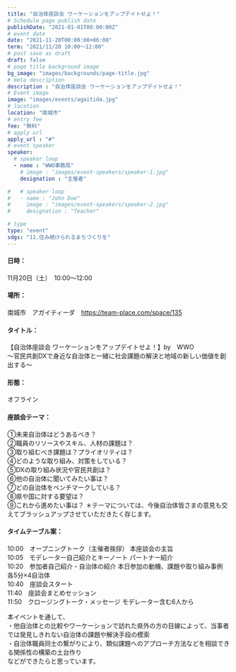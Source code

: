 ```yaml
---
title: "自治体座談会 ワーケーションをアップデイトせよ！"
# Schedule page publish date
publishDate: "2021-01-01T00:00:00Z"
# event date
date: "2021-11-20T00:00:00+06:00"
term: "2021/11/20 10:00～12:00"
# post save as draft
draft: false
# page title background image
bg_image: "images/backgrounds/page-title.jpg"
# meta description
description : "自治体座談会 ワーケーションをアップデイトせよ！"
# Event image
image: "images/events/agaitida.jpg"
# location
location: "南城市"
# entry fee
fee: "無料"
# apply url
apply_url : "#"
# event speaker
speaker:
  # speaker loop
  - name : "WWO事務局"
    # image : "images/event-speakers/speaker-1.jpg"
    designation : "主催者"

#   # speaker loop
#   - name : "John Doe"
#     image : "images/event-speakers/speaker-2.jpg"
#     designation : "Teacher"

# type
type: "event"
sdgs: "11.住み続けられるまちづくりを"
---
```


#### 日時：
11月20日（土）　10:00～12:00
#### 場所：
南城市　アガイティーダ　https://team-place.com/space/135
#### タイトル：
【自治体座談会 ワーケーションをアップデイトせよ！】by　WWO  
〜官民共創DXで身近な自治体と一緒に社会課題の解決と地域の新しい価値を創出する〜
#### 形態：
オフライン
#### 座談会テーマ：
①未来自治体はどうあるべき？  
②職員のリソースやスキル、人材の課題は？  
③取り組むべき課題は？プライオリティは？  
④どのような取り組み、対策をしている？  
⑤DXの取り組み状況や官民共創は？  
⑥他の自治体に聞いてみたい事は？  
⑦どの自治体をベンチマークしている？  
⑧県や国に対する要望は？  
⑨これから進めたい事は？ ＊テーマについては、今後自治体皆さまの意見も交えてブラッシュアップさせていただきたく存じます。  
  
#### タイムテーブル案：　
10:00　オープニングトーク（主催者挨拶） 本座談会の主旨  
10:05　モデレーター自己紹介とキーノート パートナー紹介  
10:20　参加者自己紹介・自治体の紹介 本日参加の動機、課題や取り組み事例 各5分×4自治体  
10:40　座談会スタート  
11:40　座談会まとめセッション  
11:50　クロージングトーク・メッセージ モデレーター含む6人から  
  
本イベントを通して、  
・他自治体との比較やワーケーションで訪れた県外の方の目線によって、当事者では発見しきれない自治体の課題や解決手段の模索  
・自治体職員同士の繋がりにより、類似課題へのアプローチ方法などを相談できる関係性の構築の土台作り  
などができたらと思っています。  
